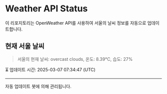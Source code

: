 
# Weather API Status

이 리포지토리는 OpenWeather API를 사용하여 서울의 날씨 정보를 자동으로 업데이트합니다.

## 현재 서울 날씨
> 서울의 현재 날씨: overcast clouds, 온도: 8.39°C, 습도: 27%

⏳ 업데이트 시간: 2025-03-07 07:34:47 (UTC)

---
자동 업데이트 봇에 의해 관리됩니다.
